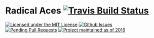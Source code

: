 # Radical Aces [![Travis Build Status](https://travis-ci.org/HulaSamsquanch/radicalaces.svg?branch=master)](https://travis-ci.org/HulaSamsquanch/radicalaces)

[![Licensed under the MIT License](https://img.shields.io/badge/license-MIT-blue.svg)](LICENSE.md)
[![Github Issues](http://githubbadges.herokuapp.com/HulaSamsquanch/radicalaces/issues.svg)](https://github.com/HulaSamsquanch/radicalaces/issues)
[![Pending Pull Requests](http://githubbadges.herokuapp.com/HulaSamsquanch/radicalaces/pulls.svg)](https://github.com/HulaSamsquanch/radicalaces/pulls) [![Project maintained as of 2016](https://img.shields.io/maintenance/yes/2016.svg)](https://github.com/HulaSamsquanch/radicalaces/)

